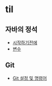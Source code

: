 # til

## 자바의 정석
- [시작하기전에](standardOfJava/beforeStart.md)
- [변수](standardOfJava/variable.md)

## Git
- [Git 설정 및 명령어](git/README.md) 



